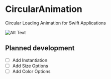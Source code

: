 # CircularAnimation

Circular Loading Animation for Swift Applications 

![Alt Text](https://media.giphy.com/media/xT1R9DYEygP3cqtvkQ/giphy.gif)


Planned development
-------------------

- [ ] Add Instantiation
- [ ] Add Size Options
- [ ] Add Color Options
